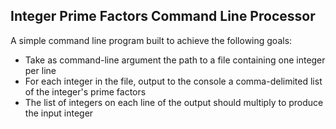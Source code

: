 Integer Prime Factors Command Line Processor
--------------------------------------------

A simple command line program built to achieve the following goals:

* Take as command-line argument the path to a file containing one integer per line
* For each integer in the file, output to the console a comma-delimited list of the integer's prime factors
* The list of integers on each line of the output should multiply to produce the input integer
